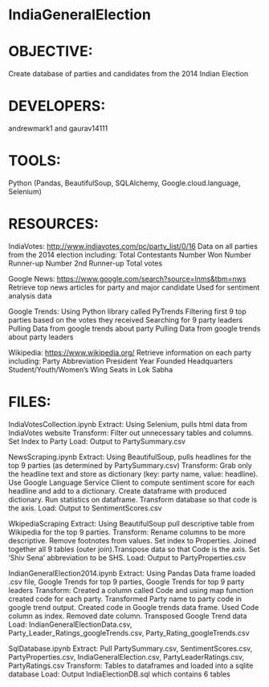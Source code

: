 # IndiaGeneralElection 

# OBJECTIVE: 
  Create database of parties and candidates from the 2014 Indian Election

# DEVELOPERS: 
  andrewmark1 and gaurav14111

# TOOLS: 
  Python (Pandas, BeautifulSoup, SQLAlchemy, Google.cloud.language, Selenium)

# RESOURCES:
  IndiaVotes: http://www.indiavotes.com/pc/party_list/0/16
    Data on all parties from the 2014 election including:
      Total Contestants
      Number Won
      Number Runner-up
      Number 2nd Runner-up
      Total votes

  Google News: https://www.google.com/search?source=lnms&tbm=nws
    Retrieve top news articles for party and major candidate
    Used for sentiment analysis data

  Google Trends: Using Python library called PyTrends
    Filtering first 9 top parties based on the votes they received
    Searching for 9 party leaders
    Pulling Data from google trends about party
    Pulling Data from google trends about party leaders

  Wikipedia: https://www.wikipedia.org/
    Retrieve information on each party including:
      Party Abbreviation
      President
      Year Founded
      Headquarters
      Student/Youth/Women’s Wing
      Seats in Lok Sabha

# FILES:
IndiaVotesCollection.ipynb
  Extract: Using Selenium, pulls html data from IndiaVotes website
  Transform: Filter out unnecessary tables and columns. Set Index to Party
  Load: Output to PartySummary.csv

NewsScraping.ipynb
  Extract: Using BeautifulSoup, pulls headlines for the top 9 parties (as determined by PartySummary.csv)
  Transform: Grab only the headline text and store as dictionary (key: party name, value: headline). Use Google Language Service Client   to compute sentiment score for each headline and add to a dictionary. Create dataframe with produced dictionary. Run statistics on       dataframe. Transform database so that code is the axis.
  Load: Output to SentimentScores.csv

WkipediaScraping
  Extract: Using BeautifulSoup pull descriptive table from Wikipedia for the top 9 parties.
  Transform: Rename columns to be more descriptive. Remove footnotes from values. Set index to Properties. Joined together all 9 tables   (outer join).Transpose data so that Code is the axis. Set ‘Shiv Sena’ abbreviation to be SHS.
  Load: Output to PartyProperties.csv

IndianGeneralElection2014.ipynb
  Extract: Using Pandas Data frame loaded .csv file, Google Trends for top 9 parties, Google Trends for top 9 party leaders
  Transform: Created a column called Code and using map function created code for each party. Transformed Party name to party code in     google trend output. Created code in Google trends data frame. Used Code column as index. Removed date column. Transposed Google Trend   data
  Load: IndianGeneralElectionData.csv, Party_Leader_Ratings_googleTrends.csv, Party_Rating_googleTrends.csv

SqlDatabase.ipynb
  Extract: Pull PartySummary.csv, SentimentScores.csv, PartyProperties.csv, IndiaGeneralElection.csv, PartyLeaderRatings.csv,             PartyRatings.csv
  Transform: Tables to dataframes and loaded into a sqlite database
  Load: Output IndiaElectionDB.sql which contains 6 tables
